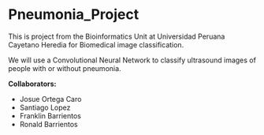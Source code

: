 # Pneumonia_Project

This is project from the Bioinformatics Unit at Universidad Peruana Cayetano Heredia for Biomedical image classification.

We will use a Convolutional Neural Network to classify ultrasound images of people with or without pneumonia.



**Collaborators:**
 * Josue Ortega Caro 
 * Santiago Lopez 
 * Franklin Barrientos 
 * Ronald Barrientos 
